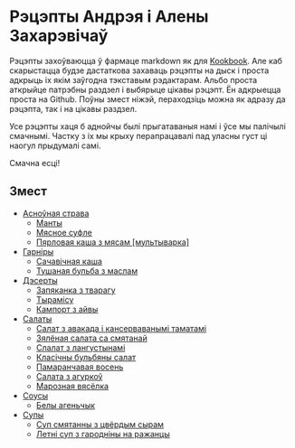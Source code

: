 # Рэцэпты Андрэя і Алены Захарэвічаў #

Рэцэпты захоўваюцца ў фармаце markdown як для [Kookbook](https://github.com/KDE/kookbook). Але каб скарыстацца будзе дастаткова захаваць рэцэпты на дыск і проста адкрыць іх якім заўгодна тэкставым рэдактарам. Альбо проста аткрыйце патрэбны раздзел і выбярыце цікавы рэцэпт. Ён адкрыецца проста на Github. Поўны змест ніжэй, пераходзіць можна як адразу да рэцэпта, так і на цікавы раздзел.

Усе рэцэпты хаця б аднойчы былі прыгатаваныя намі і ўсе мы палічылі смачнымі. Частку з іх мы крыху перапрацавалі пад уласны густ ці наогул прыдумалі самі.

Смачна есці!

## Змест ##
- [Асноўная страва](./%D0%90%D1%81%D0%BD%D0%BE%D1%9E%D0%BD%D0%B0%D1%8F%20%D1%81%D1%82%D1%80%D0%B0%D0%B2%D0%B0)
  - [Манты](%D0%90%D1%81%D0%BD%D0%BE%D1%9E%D0%BD%D0%B0%D1%8F%20%D1%81%D1%82%D1%80%D0%B0%D0%B2%D0%B0/%D0%BC%D0%B0%D0%BD%D1%82%D1%8B.recipe.md)
  - [Мясное суфле](%D0%90%D1%81%D0%BD%D0%BE%D1%9E%D0%BD%D0%B0%D1%8F%20%D1%81%D1%82%D1%80%D0%B0%D0%B2%D0%B0/%D0%9C%D1%8F%D1%81%D0%BD%D0%BE%D0%B5%20%D1%81%D1%83%D1%84%D0%BB%D0%B5.recipe.md)
  - [Пярловая каша з мясам [мультыварка]](%D0%90%D1%81%D0%BD%D0%BE%D1%9E%D0%BD%D0%B0%D1%8F%20%D1%81%D1%82%D1%80%D0%B0%D0%B2%D0%B0/%D0%9F%D1%8F%D1%80%D0%BB%D0%BE%D0%B2%D0%B0%D1%8F%20%D0%BA%D0%B0%D1%88%D0%B0%20%D0%B7%20%D0%BC%D1%8F%D1%81%D0%B0%D0%BC_%D0%BC%D1%83%D0%BB%D1%8C%D1%82%D1%8B%D0%B2%D0%B0%D1%80%D0%BA%D0%B0.recipe.md)
- [Гарніры](./%D0%93%D0%B0%D1%80%D0%BD%D1%96%D1%80%D1%8B)
  - [Сачавічная каша](%D0%93%D0%B0%D1%80%D0%BD%D1%96%D1%80%D1%8B/%D1%81%D0%B0%D1%87%D0%B0%D0%B2%D1%96%D1%87%D0%BD%D0%B0%D1%8F%20%D0%BA%D0%B0%D1%88%D0%B0.recipe.md)
  - [Тушаная бульба з маслам](%D0%93%D0%B0%D1%80%D0%BD%D1%96%D1%80%D1%8B/%D0%A2%D1%83%D1%88%D0%B0%D0%BD%D0%B0%D1%8F%20%D0%B1%D1%83%D0%BB%D1%8C%D0%B1%D0%B0%20%D0%B7%20%D0%BC%D0%B0%D1%81%D0%BB%D0%B0%D0%BC.recipe.md)
- [Дэсерты](./%D0%94%D1%8D%D1%81%D0%B5%D1%80%D1%82%D1%8B)
  - [Запяканка з тварагу](%D0%94%D1%8D%D1%81%D0%B5%D1%80%D1%82%D1%8B/%D0%B7%D0%B0%D0%BF%D1%8F%D0%BA%D0%B0%D0%BD%D0%BA%D0%B0%20%D0%B7%20%D1%82%D0%B2%D0%B0%D1%80%D0%B0%D0%B3%D1%83.recipe.md)
  - [Тырамісу](%D0%94%D1%8D%D1%81%D0%B5%D1%80%D1%82%D1%8B/%D1%82%D1%8B%D1%80%D0%B0%D0%BC%D1%96%D1%81%D1%83.recipe.md)
  - [Кампорт з айвы](%D0%94%D1%8D%D1%81%D0%B5%D1%80%D1%82%D1%8B/%D0%BA%D0%B0%D0%BC%D0%BF%D0%BE%D1%82%20%D0%B7%20%D0%B0%D0%B9%D0%B2%D1%8B.recipe.md)
- [Салаты](./%D0%A1%D0%B0%D0%BB%D0%B0%D1%82%D1%8B)
  - [Салат з авакада і кансерваванымі таматамі](%D0%A1%D0%B0%D0%BB%D0%B0%D1%82%D1%8B/%D1%81%D0%B0%D0%BB%D0%B0%D1%82%20%D0%B7%20%D0%B0%D0%B2%D0%B0%D0%BA%D0%B0%D0%B4%D0%B0%20%D1%96%20%D0%BA%D0%B0%D0%BD%D1%81%D0%B5%D1%80%D0%B2%D0%B0%D0%B2%D0%B0%D0%BD%D1%8B%D0%BC%D1%96%20%D1%82%D0%B0%D0%BC%D0%B0%D1%82%D0%B0%D0%BC%D1%96.recipe.md)
  - [Зялёная салата са смятанай](%D0%A1%D0%B0%D0%BB%D0%B0%D1%82%D1%8B/%D0%B7%D1%8F%D0%BB%D1%91%D0%BD%D0%B0%D1%8F%20%D1%81%D0%B0%D0%BB%D0%B0%D1%82%D0%B0%20%D1%81%D0%B0%20%D1%81%D0%BC%D1%8F%D1%82%D0%B0%D0%BD%D0%B0%D0%B9.recipe.md)
  - [Слалат з лангустынамі](%D0%A1%D0%B0%D0%BB%D0%B0%D1%82%D1%8B/%D1%81%D0%B0%D0%BB%D0%B0%D1%82%20%D0%B7%20%D0%BB%D0%B0%D0%BD%D0%B3%D1%83%D1%81%D1%82%D1%8B%D0%BD%D0%B0%D0%BC%D1%96.recipe.md)
  - [Класічны бульбяны салат](%D0%A1%D0%B0%D0%BB%D0%B0%D1%82%D1%8B/%D0%BA%D0%BB%D0%B0%D1%81%D1%96%D1%87%D0%BD%D1%8B%20%D0%B1%D1%83%D0%BB%D1%8C%D0%B1%D1%8F%D0%BD%D1%8B%20%D1%81%D0%B0%D0%BB%D0%B0%D1%82.recipe.md)
  - [Памаранчавая восень](%D0%A1%D0%B0%D0%BB%D0%B0%D1%82%D1%8B/%D0%BF%D0%B0%D0%BC%D0%B0%D1%80%D0%B0%D0%BD%D1%87%D0%B0%D0%B2%D0%B0%D1%8F%20%D0%B2%D0%BE%D1%81%D0%B5%D0%BD%D1%8C.recipe.md)
  - [Салата з агуркоў](%D0%A1%D0%B0%D0%BB%D0%B0%D1%82%D1%8B/%D1%81%D0%B0%D0%BB%D0%B0%D1%82%D0%B0%20%D0%B7%20%D0%B0%D0%B3%D1%83%D1%80%D0%BA%D0%BE%D1%9E.recipe.md)
  - [Марозная вясёлка](%D0%A1%D0%B0%D0%BB%D0%B0%D1%82%D1%8B/%D0%BC%D0%B0%D1%80%D0%BE%D0%B7%D0%BD%D0%B0%D1%8F%20%D0%B2%D1%8F%D1%81%D1%91%D0%BB%D0%BA%D0%B0.recipe.md)
- [Соусы](./%D0%A1%D0%BE%D1%83%D1%81%D1%8B)
  - [Белы агеньчык](%D0%A1%D0%BE%D1%83%D1%81%D1%8B/%D0%B1%D0%B5%D0%BB%D1%8B%20%D0%B0%D0%B3%D0%B5%D0%BD%D1%8C%D1%87%D1%8B%D0%BA.recipe.md)
- [Супы](./%D0%A1%D1%83%D0%BF%D1%8B)
  - [Суп смятанны з цвёрдым сырам](%D0%A1%D1%83%D0%BF%D1%8B/%D1%81%D1%83%D0%BF%20%D1%81%D0%BC%D1%8F%D1%82%D0%B0%D0%BD%D0%BD%D1%8B%20%D0%B7%20%D1%86%D0%B2%D1%91%D1%80%D0%B4%D1%8B%D0%BC%20%D1%81%D1%8B%D1%80%D0%B0%D0%BC.recipe.md)
  - [Летні суп з гародніны на ражанцы](%D0%A1%D1%83%D0%BF%D1%8B/%D0%BB%D0%B5%D1%82%D0%BD%D1%96%20%D1%81%D1%83%D0%BF%20%D0%B7%20%D0%B3%D0%B0%D1%80%D0%BE%D0%B4%D0%BD%D1%96%D0%BD%D1%8B%20%D0%BD%D0%B0%20%D1%80%D0%B0%D0%B6%D0%B0%D0%BD%D1%86%D1%8B.recipe.md)

